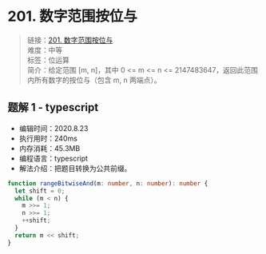 # 201. 数字范围按位与

> 链接：[201. 数字范围按位与](https://leetcode-cn.com/problems/bitwise-and-of-numbers-range/)  
> 难度：中等  
> 标签：位运算  
> 简介：给定范围 [m, n]，其中 0 <= m <= n <= 2147483647，返回此范围内所有数字的按位与（包含 m, n 两端点）。

## 题解 1 - typescript

- 编辑时间：2020.8.23
- 执行用时：240ms
- 内存消耗：45.3MB
- 编程语言：typescript
- 解法介绍：把题目转换为公共前缀。

```typescript
function rangeBitwiseAnd(m: number, n: number): number {
  let shift = 0;
  while (m < n) {
    m >>= 1;
    n >>= 1;
    ++shift;
  }
  return m << shift;
}
```
